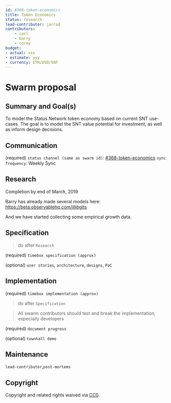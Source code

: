 ```yaml
---
id: #368-token-economics
title: Token Economics
status: research
lead-contributor: jarrad
contributors:
    - carl
    - barry
    - corey
budget:
- actual: xxx
- estimate: yyy
- currency: ETH/USD/SNT
---
```


# Swarm proposal

## Summary and Goal(s)

To model the Status Network token economy based on current SNT use-cases.
The goal is to model the SNT value potential for investment, as well as inform design decisions.

## Communication
(required)
`status channel (same as swarm id)`: [#368-token-economics](https://get.status.im/chat/public/368-token-economics)
`sync frequency`: Weekly Sync

## Research
Completion by end of March, 2019

Barry has already made several models here:
https://beta.observablehq.com/@bgits

And we have started collecting some empirical growth data.

## Specification

> do after `Research`

(required)
`timebox specification (approx)`

(optional)
`user stories`, `architecture`, `designs`, `PoC`

## Implementation

(required)
`timebox implementation (approx)`

> do after `Specification`

> All swarm contributors should test and break the implementation, especially developers

(required)
`document progress`

(optional)
`townhall demo`

## Maintenance

`lead-contributor`,`post-mortems`

## Copyright

Copyright and related rights waived via [CC0](https://creativecommons.org/publicdomain/zero/1.0/).
